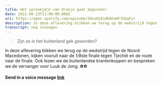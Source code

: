 ```yaml
---
title: Het sprookje🧚‍♂️ van Oranje gaat beginnen!
date: 2021-06-23T11:00:00.000Z
uri: https://open.spotify.com/episode/16sohLK1dKbha8F7GGqFxr
description: In deze aflevering blikken we terug op de wedstrijd tegen de Noord Macedonen, kijken vooruit naar de 1/8ste finale tegen Tjechië en de route naar de finale...
transcript: nog invoegen
---
```

> Zijn ze in het buitenland gek geworden?

In deze aflevering blikken we terug op de wedstrijd tegen de Noord Macedonen, kijken vooruit naar de 1/8ste finale tegen Tjechië en de route naar de finale. Ook lezen we de buitenlandse krantenkoppen en bespreken we de vervanger voor Luuk de Jong. ⚽⚽
 
**Send in a voice message [link](https://anchor.fm/daniel-huijskens/message)**


